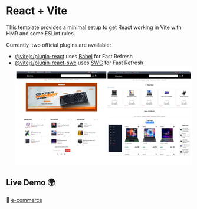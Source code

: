 # React + Vite

This template provides a minimal setup to get React working in Vite with HMR and some ESLint rules.

Currently, two official plugins are available:

- [@vitejs/plugin-react](https://github.com/vitejs/vite-plugin-react/blob/main/packages/plugin-react/README.md) uses [Babel](https://babeljs.io/) for Fast Refresh
- [@vitejs/plugin-react-swc](https://github.com/vitejs/vite-plugin-react-swc) uses [SWC](https://swc.rs/) for Fast Refresh
![image alt](https://github.com/eangmengkong/E-commerce/blob/88c2bfa915b2f5091394c053082356fcd49476a0/ecommerceStoreScreenshot.jpg)

## Live Demo 🌍  
🔗 [e-commerce](https://e-commerce-eangmengkongs-projects.vercel.app/)
